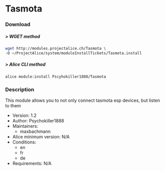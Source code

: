 # Tasmota

### Download

##### > WGET method
```bash
wget http://modules.projectalice.ch/Tasmota \
-O ~/ProjectAlice/system/moduleInstallTickets/Tasmota.install
```

##### > Alice CLI method
```bash
alice module:install Pscyhokiller1888/Tasmota
```

### Description
This module allows you to not only connect tasmota esp devices, but listen to them

- Version: 1.2
- Author: Psychokiller1888
- Maintainers:
  - maxbachmann
- Alice minimum version: N/A
- Conditions:
  - en
  - fr
  - de
- Requirements: N/A
